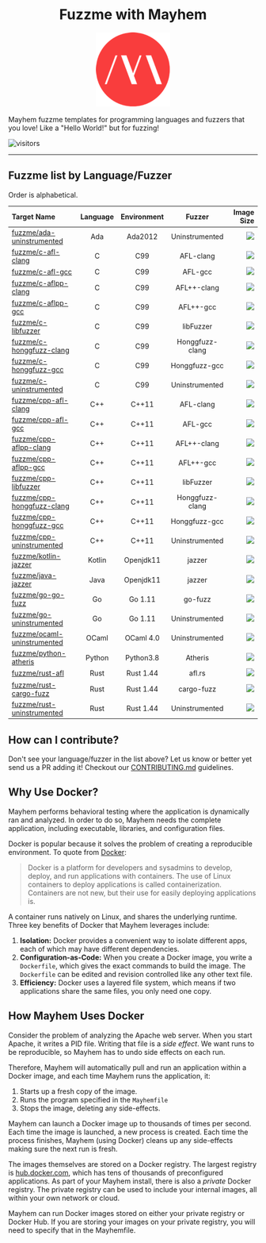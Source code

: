 <h1 align="center">Fuzzme with Mayhem</h1>

<p align="center">
  <img src=".images/mayhem-logo.png" alt="Hello World! of Mayhem Docker Images"/>
</p>

Mayhem fuzzme templates for programming languages and fuzzers that you love! Like a "Hello World!" but for fuzzing!

![visitors](https://visitor-badge.glitch.me/badge?page_id=ForAllSecure.fuzzme)

---

## Fuzzme list by Language/Fuzzer

Order is alphabetical.

|     Target Name                                                |     Language     |    Environment    |     Fuzzer         |     Image Size     |
| :---------------                                               | :--------------: | :---------------: | :---------------:  | -----------------: |
| [fuzzme/ada-uninstrumented](ada-uninstrumented/Dockerfile)     | Ada              | Ada2012           | Uninstrumented     | ![](https://img.shields.io/docker/image-size/fuzzme/ada-uninstrumented)  |
| [fuzzme/c-afl-clang](c-afl-clang/Dockerfile)                   | C                | C99               | AFL-clang          | ![](https://img.shields.io/docker/image-size/fuzzme/c-afl-clang)  |
| [fuzzme/c-afl-gcc](c-afl-gcc/Dockerfile)                       | C                | C99               | AFL-gcc            | ![](https://img.shields.io/docker/image-size/fuzzme/c-afl-gcc)  |
| [fuzzme/c-aflpp-clang](c-aflpp-clang/Dockerfile)               | C                | C99               | AFL++-clang        | ![](https://img.shields.io/docker/image-size/fuzzme/c-aflpp-clang)  |
| [fuzzme/c-aflpp-gcc](c-aflpp-gcc/Dockerfile)                   | C                | C99               | AFL++-gcc          | ![](https://img.shields.io/docker/image-size/fuzzme/c-aflpp-gcc)  |
| [fuzzme/c-libfuzzer](c-libfuzzer/Dockerfile)                   | C                | C99               | libFuzzer          | ![](https://img.shields.io/docker/image-size/fuzzme/c-libfuzzer)  |
| [fuzzme/c-honggfuzz-clang](c-honggfuzz-clang/Dockerfile)       | C                | C99               | Honggfuzz-clang    | ![](https://img.shields.io/docker/image-size/fuzzme/c-honggfuzz-clang)  |
| [fuzzme/c-honggfuzz-gcc](c-honggfuzz-gcc/Dockerfile)           | C                | C99               | Honggfuzz-gcc      | ![](https://img.shields.io/docker/image-size/fuzzme/c-honggfuzz-gcc)  |
| [fuzzme/c-uninstrumented](c-uninstrumented/Dockerfile)         | C                | C99               | Uninstrumented     | ![](https://img.shields.io/docker/image-size/fuzzme/c-uninstrumented)  |
| [fuzzme/cpp-afl-clang](cpp-afl-clang/Dockerfile)               | C++              | C++11             | AFL-clang          | ![](https://img.shields.io/docker/image-size/fuzzme/cpp-afl-clang)  |
| [fuzzme/cpp-afl-gcc](cpp-afl-gcc/Dockerfile)                   | C++              | C++11             | AFL-gcc            | ![](https://img.shields.io/docker/image-size/fuzzme/cpp-afl-gcc)  |
| [fuzzme/cpp-aflpp-clang](cpp-aflpp-clang/Dockerfile)           | C++              | C++11             | AFL++-clang        | ![](https://img.shields.io/docker/image-size/fuzzme/cpp-aflpp-clang)  |
| [fuzzme/cpp-aflpp-gcc](cpp-aflpp-gcc/Dockerfile)               | C++              | C++11             | AFL++-gcc          | ![](https://img.shields.io/docker/image-size/fuzzme/cpp-aflpp-gcc)  |
| [fuzzme/cpp-libfuzzer](cpp-libfuzzer/Dockerfile)               | C++              | C++11             | libFuzzer          | ![](https://img.shields.io/docker/image-size/fuzzme/cpp-libfuzzer)  |
| [fuzzme/cpp-honggfuzz-clang](cpp-honggfuzz-clang/Dockerfile)   | C++              | C++11             | Honggfuzz-clang    | ![](https://img.shields.io/docker/image-size/fuzzme/cpp-honggfuzz-clang)  |
| [fuzzme/cpp-honggfuzz-gcc](cpp-honggfuzz-gcc/Dockerfile)       | C++              | C++11             | Honggfuzz-gcc      | ![](https://img.shields.io/docker/image-size/fuzzme/cpp-honggfuzz-gcc)  |
| [fuzzme/cpp-uninstrumented](cpp-uninstrumented/Dockerfile)     | C++              | C++11             | Uninstrumented     | ![](https://img.shields.io/docker/image-size/fuzzme/cpp-uninstrumented)  |
| [fuzzme/kotlin-jazzer](kotlin-jazzer/Dockerfile)               | Kotlin           | Openjdk11         | jazzer             | ![](https://img.shields.io/docker/image-size/fuzzme/kotlin-jazzer) |
| [fuzzme/java-jazzer](java-jazzer/Dockerfile)                   | Java             | Openjdk11         | jazzer             | ![](https://img.shields.io/docker/image-size/fuzzme/java-jazzer) |
| [fuzzme/go-go-fuzz](go-go-fuzz/Dockerfile)                     | Go               | Go 1.11           | go-fuzz            | ![](https://img.shields.io/docker/image-size/fuzzme/go-go-fuzz)  |
| [fuzzme/go-uninstrumented](go-uninstrumented/Dockerfile)       | Go               | Go 1.11           | Uninstrumented     | ![](https://img.shields.io/docker/image-size/fuzzme/go-uninstrumented)  |
| [fuzzme/ocaml-uninstrumented](ocaml-uninstrumented/Dockerfile) | OCaml            | OCaml 4.0         | Uninstrumented     | ![](https://img.shields.io/docker/image-size/fuzzme/ocaml-uninstrumented)  |
| [fuzzme/python-atheris](python-atheris/Dockerfile)             | Python           | Python3.8         | Atheris            | ![](https://img.shields.io/docker/image-size/fuzzme/python-atheris) |
| [fuzzme/rust-afl](rust-afl/Dockerfile)                         | Rust             | Rust 1.44         | afl.rs             | ![](https://img.shields.io/docker/image-size/fuzzme/rust-afl)  |
| [fuzzme/rust-cargo-fuzz](rust-cargo-fuzz/Dockerfile)            | Rust             | Rust 1.44         | cargo-fuzz         | ![](https://img.shields.io/docker/image-size/fuzzme/rust-cargo-fuzz)  |
| [fuzzme/rust-uninstrumented](rust-uninstrumented/Dockerfile)   | Rust             | Rust 1.44         | Uninstrumented     | ![](https://img.shields.io/docker/image-size/fuzzme/rust-uninstrumented)  |

## How can I contribute?

Don't see your language/fuzzer in the list above? Let us know or better yet send us a PR adding it! Checkout our [CONTRIBUTING.md](./CONTRIBUTING.md) guidelines.

## Why Use Docker?

Mayhem performs behavioral testing where the application is dynamically ran and analyzed. In order to do so, Mayhem needs the complete application, including executable, libraries, and configuration files.

Docker is popular because it solves the problem of creating a reproducible environment. To quote from [Docker](https://docs.docker.com/get-started/):

> Docker is a platform for developers and sysadmins to develop, deploy, and run applications with containers. The use of Linux containers to deploy applications is called containerization. Containers are not new, but their use for easily deploying applications is.

A container runs natively on Linux, and shares the underlying runtime. Three key benefits of Docker that Mayhem leverages include:

1. **Isolation:** Docker provides a convenient way to isolate different apps, each of which may have different dependencies.
2. **Configuration-as-Code:**  When you create a Docker image, you write a `Dockerfile`, which gives the exact commands to build the image. The `Dockerfile` can be edited and revision controlled like any other text file.
3. **Efficiency:** Docker uses a layered file system, which means if two applications share the same files, you only need one copy.

## How Mayhem Uses Docker

Consider the problem of analyzing the Apache web server. When you start Apache, it writes a PID file. Writing that file is a *side effect*. We want runs to be reproducible, so Mayhem has to undo side effects on each run.

Therefore, Mayhem will automatically pull and run an application within a Docker image, and each time Mayhem runs the application, it:

1. Starts up a fresh copy of the image.
2. Runs the program specified in the `Mayhemfile`
3. Stops the image, deleting any side-effects.

Mayhem can launch a Docker image up to thousands of times per second. Each time the image is launched, a new process is created. Each time the process finishes, Mayhem (using Docker) cleans up any side-effects making sure the next run is fresh.

The images themselves are stored on a Docker registry. The largest registry is [hub.docker.com](https://hub.docker.com), which has tens of thousands of preconfigured applications. As part of your Mayhem install, there is also a *private* Docker registry. The private registry can be used to include your internal images, all within your own network or cloud.

Mayhem can run Docker images stored on either your private registry or Docker Hub. If you are storing your images on your private registry, you will need to specify that in the Mayhemfile.
